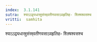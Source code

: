 ```yaml
---
index:  3.1.141
sutra:  श्याऽऽद्व्यधास्रुसंस्र्वतीणवसाऽवहृलिह- श्लिषश्वसश्च
vritti:  samhita 
---
```


श्याऽऽद्व्यधास्रुसंस्र्वतीणवसाऽवहृलिह- श्लिषश्वसश्च

